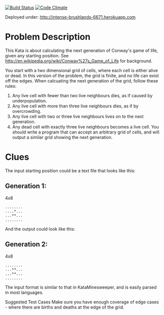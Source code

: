 [![Build Status](https://travis-ci.org/velcrin/GameOfLife.svg?branch=vincent)](https://travis-ci.org/velcrin/GameOfLife) [![Code Climate](https://codeclimate.com/github/velcrin/GameOfLife.png)](https://codeclimate.com/github/velcrin/GameOfLife)

Deployed under: http://intense-brushlands-6671.herokuapp.com

# Problem Description

This Kata is about calculating the next generation of Conway's game of life, given any starting position. See http://en.wikipedia.org/wiki/Conway%27s_Game_of_Life for background.

You start with a two dimensional grid of cells, where each cell is either alive or dead. In this version of the problem, the grid is finite, and no life can exist off the edges. When calcuating the next generation of the grid, follow these rules:

   1. Any live cell with fewer than two live neighbours dies, as if caused by underpopulation.
   2. Any live cell with more than three live neighbours dies, as if by overcrowding.
   3. Any live cell with two or three live neighbours lives on to the next generation.
   4. Any dead cell with exactly three live neighbours becomes a live cell.
You should write a program that can accept an arbitrary grid of cells, and will output a similar grid showing the next generation.

# Clues

The input starting position could be a text file that looks like this:

## Generation 1:

4x8
<pre><code>........
....*...
...**...
........
</code></pre>
And the output could look like this:

## Generation 2:

4x8
<pre><code>........
...**...
...**...
........
</code></pre>
The input format is similar to that in KataMinesweeper, and is easily parsed in most languages.

Suggested Test Cases Make sure you have enough coverage of edge cases - where there are births and deaths at the edge of the grid.